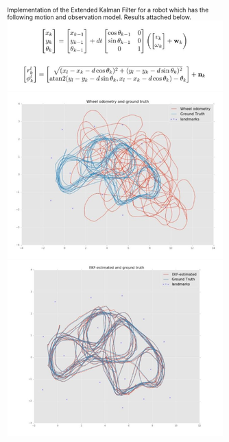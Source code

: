 Implementation of the Extended Kalman Filter for a robot which has the following motion and observation model. Results attached below. 
![Model Equation](https://github.com/AnirudhaRamesh/Extended-Kalman-Filter/blob/master/images/models.JPG)
![Motion_model](https://github.com/AnirudhaRamesh/Extended-Kalman-Filter/blob/master/images/MotionModel.JPG)
![EKF_output](https://github.com/AnirudhaRamesh/Extended-Kalman-Filter/blob/master/images/EKFoutput.JPG)
